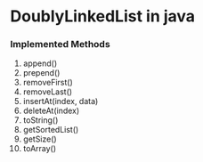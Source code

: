 # DoublyLinkedList in java

### Implemented Methods
  1. append()
  2. prepend()
  3. removeFirst()
  4. removeLast()
  5. insertAt(index, data)
  6. deleteAt(index)
  7. toString()
  8. getSortedList()
  9. getSize()
 10. toArray()
